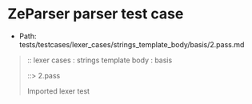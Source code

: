 # ZeParser parser test case

- Path: tests/testcases/lexer_cases/strings_template_body/basis/2.pass.md

> :: lexer cases : strings template body : basis
>
> ::> 2.pass
>
> Imported lexer test
>
> <template body> quotes

## Input

`````js
`${"-->"} a " b ${"<--"}`
;
`${"-->"} a " b " c ${"<--"}`
;
`${"-->"} a ' b ${"<--"}`
;
`${"-->"} a ' b ' c ${"<--"}`
;
`${"-->"} a ` b ${"<--"}`
;
`${"-->"} a ` b ` c ${"<--"}`
`````

## Output

_Note: the whole output block is auto-generated. Manual changes will be overwritten!_

Below follow outputs in four parsing modes: sloppy mode, strict mode script goal, module goal, web compat mode (always sloppy).

Note that the output parts are auto-generated by the test runner to reflect actual result.

### Sloppy mode

Parsed with script goal and as if the code did not start with strict mode header.

`````
throws: Parser error!
  Unable to ASI, token: {# IDENT : nl=N ws=N pos=134:135 loc=14:9 curc=98 `b`#}

>"} a " b " c ${"<--"}`
;
`${"-->"} a ' b ${"<--"}`
;
`${"-->"} a ' b ' c ${"<--"}`
;
`${"-->"} a ` b ${"<--"}`
              ^------- error

;
`${"-->"} a ` b ` c ${"<--"}`
`````

### Strict mode

Parsed with script goal but as if it was starting with `"use strict"` at the top.

_Output same as sloppy mode._

### Module goal

Parsed with the module goal.

_Output same as sloppy mode._

### Web compat mode

Parsed in sloppy script mode but with the web compat flag enabled.

_Output same as sloppy mode._
